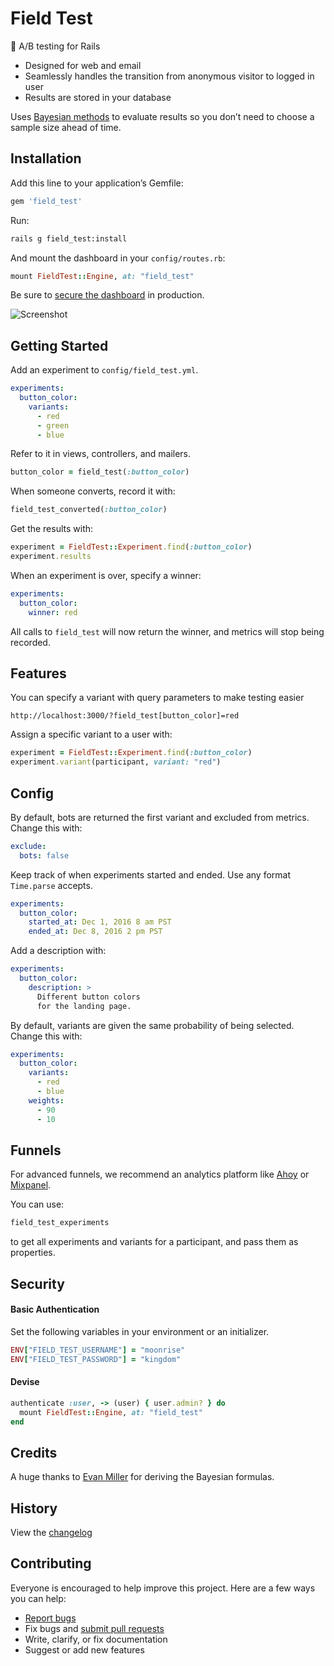 # Field Test

:maple_leaf: A/B testing for Rails

- Designed for web and email
- Seamlessly handles the transition from anonymous visitor to logged in user
- Results are stored in your database

Uses [Bayesian methods](http://www.evanmiller.org/bayesian-ab-testing.html) to evaluate results so you don’t need to choose a sample size ahead of time.

## Installation

Add this line to your application’s Gemfile:

```ruby
gem 'field_test'
```

Run:

```sh
rails g field_test:install
```

And mount the dashboard in your `config/routes.rb`:

```ruby
mount FieldTest::Engine, at: "field_test"
```

Be sure to [secure the dashboard](#security) in production.

![Screenshot](https://ankane.github.io/field_test/screenshot5.png)

## Getting Started

Add an experiment to `config/field_test.yml`.

```yml
experiments:
  button_color:
    variants:
      - red
      - green
      - blue
```

Refer to it in views, controllers, and mailers.

```ruby
button_color = field_test(:button_color)
```

When someone converts, record it with:

```ruby
field_test_converted(:button_color)
```

Get the results with:

```ruby
experiment = FieldTest::Experiment.find(:button_color)
experiment.results
```

When an experiment is over, specify a winner:

```yml
experiments:
  button_color:
    winner: red
```

All calls to `field_test` will now return the winner, and metrics will stop being recorded.

## Features

You can specify a variant with query parameters to make testing easier

```
http://localhost:3000/?field_test[button_color]=red
```

Assign a specific variant to a user with:

```ruby
experiment = FieldTest::Experiment.find(:button_color)
experiment.variant(participant, variant: "red")
```

## Config

By default, bots are returned the first variant and excluded from metrics. Change this with:

```yml
exclude:
  bots: false
```

Keep track of when experiments started and ended. Use any format `Time.parse` accepts.

```yml
experiments:
  button_color:
    started_at: Dec 1, 2016 8 am PST
    ended_at: Dec 8, 2016 2 pm PST
```

Add a description with:

```yml
experiments:
  button_color:
    description: >
      Different button colors
      for the landing page.
```

By default, variants are given the same probability of being selected. Change this with:

```yml
experiments:
  button_color:
    variants:
      - red
      - blue
    weights:
      - 90
      - 10
```

## Funnels

For advanced funnels, we recommend an analytics platform like [Ahoy](https://github.com/ankane/ahoy) or [Mixpanel](https://mixpanel.com/).

You can use:

```ruby
field_test_experiments
```

to get all experiments and variants for a participant, and pass them as properties.

## Security

#### Basic Authentication

Set the following variables in your environment or an initializer.

```ruby
ENV["FIELD_TEST_USERNAME"] = "moonrise"
ENV["FIELD_TEST_PASSWORD"] = "kingdom"
```

#### Devise

```ruby
authenticate :user, -> (user) { user.admin? } do
  mount FieldTest::Engine, at: "field_test"
end
```

## Credits

A huge thanks to [Evan Miller](http://www.evanmiller.org/) for deriving the Bayesian formulas.

## History

View the [changelog](https://github.com/ankane/field_test/blob/master/CHANGELOG.md)

## Contributing

Everyone is encouraged to help improve this project. Here are a few ways you can help:

- [Report bugs](https://github.com/ankane/field_test/issues)
- Fix bugs and [submit pull requests](https://github.com/ankane/field_test/pulls)
- Write, clarify, or fix documentation
- Suggest or add new features
